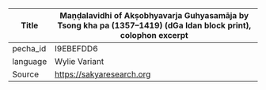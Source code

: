 |Title | Maṇḍalavidhi of Akṣobhyavarja Guhyasamāja by Tsong kha pa (1357–1419) (dGa ldan block print), colophon excerpt 
| --- | --- 
|pecha_id | I9EBEFDD6
|language | Wylie Variant
|Source | https://sakyaresearch.org
